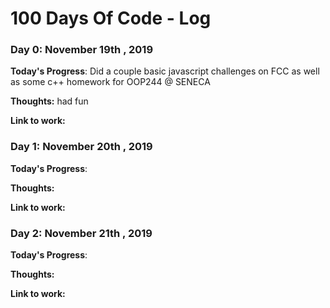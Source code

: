 # 100 Days Of Code - Log

### Day 0: November 19th , 2019


**Today's Progress**: Did a couple basic javascript challenges on FCC as well as some c++ homework for OOP244 @ SENECA

**Thoughts:** had fun

**Link to work:** []()



### Day 1: November 20th , 2019


**Today's Progress**: 

**Thoughts:** 

**Link to work:** []()



### Day 2: November 21th , 2019


**Today's Progress**: 

**Thoughts:** 

**Link to work:** []()



